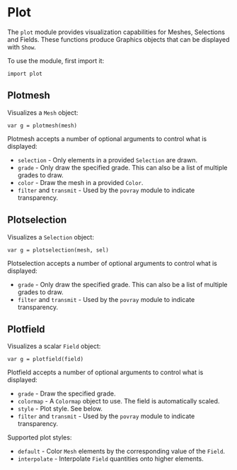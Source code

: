 [comment]: # (Plot module help)
[version]: # (0.5)

# Plot
[tagplot]: # (plot)

The `plot` module provides visualization capabilities for Meshes, Selections and Fields. These functions produce Graphics objects that can be displayed with `Show`.

To use the module, first import it:

    import plot

[showsubtopics]: # (subtopics)

## Plotmesh
[tagplotmesh]: # (plotmesh)

Visualizes a `Mesh` object:

    var g = plotmesh(mesh)

Plotmesh accepts a number of optional arguments to control what is displayed:

* `selection` - Only elements in a provided `Selection` are drawn.
* `grade` - Only draw the specified grade. This can also be a list of multiple grades to draw.
* `color` - Draw the mesh in a provided `Color`.
* `filter` and `transmit` - Used by the `povray` module to indicate transparency.

## Plotselection
[tagplotselection]: # (plotselection)

Visualizes a `Selection` object:

    var g = plotselection(mesh, sel)

Plotselection accepts a number of optional arguments to control what is displayed:

* `grade` - Only draw the specified grade. This can also be a list of multiple grades to draw.
* `filter` and `transmit` - Used by the `povray` module to indicate transparency.

## Plotfield
[tagplotfield]: # (plotfield)

Visualizes a scalar `Field` object:

    var g = plotfield(field)

Plotfield accepts a number of optional arguments to control what is displayed:

* `grade` - Draw the specified grade.
* `colormap` - A `Colormap` object to use. The field is automatically scaled.
* `style` - Plot style. See below. 
* `filter` and `transmit` - Used by the `povray` module to indicate transparency.

Supported plot styles: 

* `default` - Color `Mesh` elements by the corresponding value of the `Field`.
* `interpolate` - Interpolate `Field` quantities onto higher elements.
